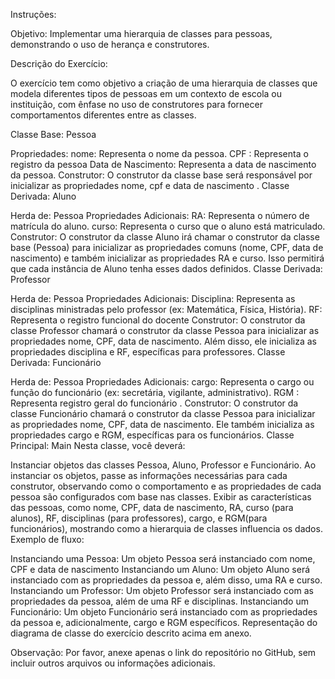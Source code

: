 Instruções:

Objetivo: Implementar uma hierarquia de classes para pessoas, demonstrando o uso de herança e construtores.

Descrição do Exercício:

O exercício tem como objetivo a criação de uma hierarquia de classes que modela diferentes tipos de pessoas em um contexto de escola ou instituição, com ênfase no uso de construtores para fornecer comportamentos diferentes entre as classes.

Classe Base: Pessoa

Propriedades:
nome: Representa o nome da pessoa.
CPF : Representa o registro da pessoa
Data de Nascimento: Representa a data de nascimento da pessoa.
Construtor: O construtor da classe base será responsável por inicializar as propriedades nome, cpf  e data de nascimento .
Classe Derivada: Aluno

Herda de: Pessoa
Propriedades Adicionais:
RA: Representa o número de matrícula do aluno.
curso: Representa o curso que o aluno está matriculado.
Construtor: O construtor da classe Aluno irá chamar o construtor da classe base (Pessoa) para inicializar as propriedades comuns (nome, CPF, data de nascimento) e também inicializar as propriedades RA e curso. Isso permitirá que cada instância de Aluno tenha esses dados definidos.
Classe Derivada: Professor

Herda de: Pessoa
Propriedades Adicionais:
Disciplina: Representa as disciplinas ministradas pelo professor (ex: Matemática, Física, História).
RF: Representa o registro funcional do docente
Construtor: O construtor da classe Professor chamará o construtor da classe Pessoa para inicializar as propriedades nome, CPF, data de nascimento. Além disso, ele inicializa as propriedades disciplina e RF, específicas para professores.
Classe Derivada: Funcionário

Herda de: Pessoa
Propriedades Adicionais:
cargo: Representa o cargo ou função do funcionário (ex: secretária, vigilante, administrativo).
RGM : Representa  registro geral do funcionário .
Construtor: O construtor da classe Funcionário chamará o construtor da classe Pessoa para inicializar as propriedades nome, CPF, data de nascimento. Ele também inicializa as propriedades cargo e RGM, específicas para os funcionários.
Classe Principal: Main Nesta classe, você deverá:

Instanciar objetos das classes Pessoa, Aluno, Professor e Funcionário.
Ao instanciar os objetos, passe as informações necessárias para cada construtor, observando como o comportamento e as propriedades de cada pessoa são configurados com base nas classes.
Exibir as características das pessoas, como nome, CPF, data de nascimento, RA, curso (para alunos), RF, disciplinas (para professores), cargo, e RGM(para funcionários), mostrando como a hierarquia de classes influencia os dados.
Exemplo de fluxo:

Instanciando uma Pessoa: Um objeto Pessoa será instanciado com nome, CPF e data de nascimento
Instanciando um Aluno: Um objeto Aluno será instanciado com as propriedades da pessoa e, além disso, uma RA e curso.
Instanciando um Professor: Um objeto Professor será instanciado com as propriedades da pessoa, além de uma RF e disciplinas.
Instanciando um Funcionário: Um objeto Funcionário será instanciado com as propriedades da pessoa e, adicionalmente, cargo e RGM específicos. 
Representação do diagrama de classe do exercício descrito acima em anexo.

Observação: Por favor, anexe apenas o link do repositório no GitHub, sem incluir outros arquivos ou informações adicionais.
